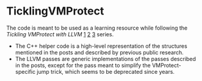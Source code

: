 # TicklingVMProtect

The code is meant to be used as a learning resource while following the _Tickling VMProtect with LLVM_ [1](https://secret.club/2021/09/08/vmprotect-llvm-lifting-1.html) [2](https://secret.club/2021/09/08/vmprotect-llvm-lifting-2.html) [3](https://secret.club/2021/09/08/vmprotect-llvm-lifting-3.html) series.

- The C++ helper code is a high-level representation of the structures mentioned in the posts and described by previous public research.
- The LLVM passes are generic implementations of the passes described in the posts, except for the pass meant to simplify the VMProtect-specific jump trick, which seems to be deprecated since years.
